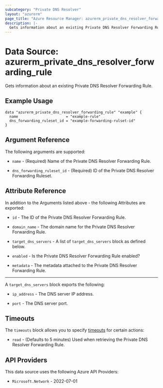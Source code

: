 ```yaml
---
subcategory: "Private DNS Resolver"
layout: "azurerm"
page_title: "Azure Resource Manager: azurerm_private_dns_resolver_forwarding_rule"
description: |-
  Gets information about an existing Private DNS Resolver Forwarding Rule.
---
```


# Data Source: azurerm_private_dns_resolver_forwarding_rule

Gets information about an existing Private DNS Resolver Forwarding Rule.

## Example Usage

```hcl
data "azurerm_private_dns_resolver_forwarding_rule" "example" {
  name                      = "example-rule"
  dns_forwarding_ruleset_id = "example-forwarding-rulset-id"
}
```

## Argument Reference

The following arguments are supported:

* `name` - (Required) Name of the Private DNS Resolver Forwarding Rule.

* `dns_forwarding_ruleset_id` - (Required) ID of the Private DNS Resolver Forwarding Ruleset.

## Attribute Reference

In addition to the Arguments listed above - the following Attributes are exported:

* `id` - The ID of the Private DNS Resolver Forwarding Rule.

* `domain_name` - The domain name for the Private DNS Resolver Forwarding Rule.

* `target_dns_servers` - A list of `target_dns_servers` block as defined below.

* `enabled` - Is the Private DNS Resolver Forwarding Rule enabled?

* `metadata` - The metadata attached to the Private DNS Resolver Forwarding Rule.

---

A `target_dns_servers` block exports the following:

* `ip_address` - The DNS server IP address.

* `port` - The DNS server port.

## Timeouts

The `timeouts` block allows you to specify [timeouts](https://developer.hashicorp.com/terraform/language/resources/configure#define-operation-timeouts) for certain actions:

* `read` - (Defaults to 5 minutes) Used when retrieving the Private DNS Resolver Forwarding Rule.

## API Providers
<!-- This section is generated, changes will be overwritten -->
This data source uses the following Azure API Providers:

* `Microsoft.Network` - 2022-07-01
